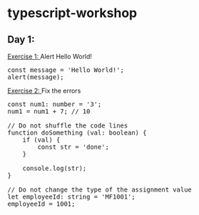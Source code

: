 # typescript-workshop

**Day 1:**
------

<ins>Exercise 1: </ins>Alert Hello World!

<pre>
const message = 'Hello World!';
alert(message);
</pre>

<ins>Exercise 2: </ins>Fix the errors

<pre>
const num1: number = '3';
num1 = num1 + 7; // 10

// Do not shuffle the code lines
function doSomething (val: boolean) {
    if (val) {
        const str = 'done';
    }

    console.log(str);
}

// Do not change the type of the assignment value
let employeeId: string = 'MF1001';
employeeId = 1001;

</pre>
